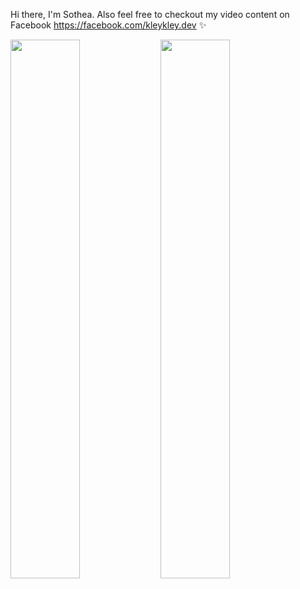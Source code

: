 Hi there, I'm Sothea. Also feel free to checkout my video content on Facebook https://facebook.com/kleykley.dev ✨

<img align="left" width="47%" src="https://github-stats-local.vercel.app/api?username=beysach&show_icons=true&theme=radical&count_private=true" />
<img align="left "width="47%" src="https://github-stats-local.vercel.app/api/top-langs/?username=beysach&count_private=true&layout=compact" />
